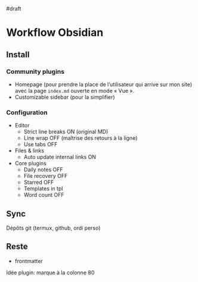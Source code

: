 #draft

# Workflow Obsidian

## Install

### Community plugins

* Homepage (pour prendre la place de l’utilisateur
  qui arrive sur mon site) avec la page
  `index.md` ouverte en mode « Vue ».
* Customizable sidebar (pour la simplifier)

### Configuration

* Editor
  * Strict line breaks ON (original MD)
  * Line wrap OFF (maîtrise des retours à la ligne)
  * Use tabs OFF
* Files & links
  * Auto update internal links ON
* Core plugins
  * Daily notes OFF
  * File recovery OFF
  * Starred OFF
  * Templates in tpl
  * Word count OFF

## Sync
Dépôts git (termux, github, ordi perso)

## Reste

* frontmatter

Idée plugin: marque à la colonne 80
